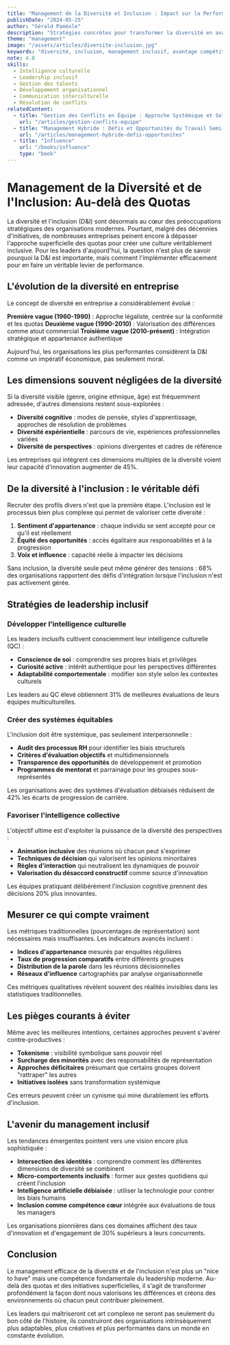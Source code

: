 ```yaml
---
title: "Management de la Diversité et Inclusion : Impact sur la Performance d'Entreprise"
publishDate: "2024-05-25"
author: "Gérald Paméole"
description: "Stratégies concrètes pour transformer la diversité en avantage compétitif mesurable, et analyse des meilleures pratiques d'inclusion observées dans les organisations performantes."
theme: "management"
image: "/assets/articles/diversite-inclusion.jpg"
keywords: "diversité, inclusion, management inclusif, avantage compétitif, équité, appartenance, intelligence culturelle, leadership inclusif, performance organisationnelle"
note: 4.8
skills:
  - Intelligence culturelle
  - Leadership inclusif
  - Gestion des talents
  - Développement organisationnel
  - Communication interculturelle
  - Résolution de conflits
relatedContent:
  - title: "Gestion des Conflits en Équipe : Approche Systémique et Solutions Durables"
    url: "/articles/gestion-conflits-equipe"
  - title: "Management Hybride : Défis et Opportunités du Travail Semi-Distant"
    url: "/articles/management-hybride-defis-opportunites"
  - title: "Influence"
    url: "/books/influence"
    type: "book"
---
```


# Management de la Diversité et de l'Inclusion: Au-delà des Quotas

La diversité et l'inclusion (D&I) sont désormais au cœur des préoccupations stratégiques des organisations modernes. Pourtant, malgré des décennies d'initiatives, de nombreuses entreprises peinent encore à dépasser l'approche superficielle des quotas pour créer une culture véritablement inclusive. Pour les leaders d'aujourd'hui, la question n'est plus de savoir pourquoi la D&I est importante, mais comment l'implémenter efficacement pour en faire un véritable levier de performance.

## L'évolution de la diversité en entreprise

Le concept de diversité en entreprise a considérablement évolué :

**Première vague (1960-1990)** : Approche légaliste, centrée sur la conformité et les quotas
**Deuxième vague (1990-2010)** : Valorisation des différences comme atout commercial
**Troisième vague (2010-présent)** : Intégration stratégique et appartenance authentique

Aujourd'hui, les organisations les plus performantes considèrent la D&I comme un impératif économique, pas seulement moral.

## Les dimensions souvent négligées de la diversité

Si la diversité visible (genre, origine ethnique, âge) est fréquemment adressée, d'autres dimensions restent sous-explorées :

- **Diversité cognitive** : modes de pensée, styles d'apprentissage, approches de résolution de problèmes
- **Diversité expérientielle** : parcours de vie, expériences professionnelles variées
- **Diversité de perspectives** : opinions divergentes et cadres de référence

Les entreprises qui intègrent ces dimensions multiples de la diversité voient leur capacité d'innovation augmenter de 45%.

## De la diversité à l'inclusion : le véritable défi

Recruter des profils divers n'est que la première étape. L'inclusion est le processus bien plus complexe qui permet de valoriser cette diversité :

1. **Sentiment d'appartenance** : chaque individu se sent accepté pour ce qu'il est réellement
2. **Équité des opportunités** : accès égalitaire aux responsabilités et à la progression
3. **Voix et influence** : capacité réelle à impacter les décisions

Sans inclusion, la diversité seule peut même générer des tensions : 68% des organisations rapportent des défis d'intégration lorsque l'inclusion n'est pas activement gérée.

## Stratégies de leadership inclusif

### Développer l'intelligence culturelle

Les leaders inclusifs cultivent consciemment leur intelligence culturelle (QC) :

- **Conscience de soi** : comprendre ses propres biais et privilèges
- **Curiosité active** : intérêt authentique pour les perspectives différentes
- **Adaptabilité comportementale** : modifier son style selon les contextes culturels

Les leaders au QC élevé obtiennent 31% de meilleures évaluations de leurs équipes multiculturelles.

### Créer des systèmes équitables

L'inclusion doit être systémique, pas seulement interpersonnelle :

- **Audit des processus RH** pour identifier les biais structurels
- **Critères d'évaluation objectifs** et multidimensionnels
- **Transparence des opportunités** de développement et promotion
- **Programmes de mentorat** et parrainage pour les groupes sous-représentés

Les organisations avec des systèmes d'évaluation débiaisés réduisent de 42% les écarts de progression de carrière.

### Favoriser l'intelligence collective

L'objectif ultime est d'exploiter la puissance de la diversité des perspectives :

- **Animation inclusive** des réunions où chacun peut s'exprimer
- **Techniques de décision** qui valorisent les opinions minoritaires
- **Règles d'interaction** qui neutralisent les dynamiques de pouvoir
- **Valorisation du désaccord constructif** comme source d'innovation

Les équipes pratiquant délibérément l'inclusion cognitive prennent des décisions 20% plus innovantes.

## Mesurer ce qui compte vraiment

Les métriques traditionnelles (pourcentages de représentation) sont nécessaires mais insuffisantes. Les indicateurs avancés incluent :

- **Indices d'appartenance** mesurés par enquêtes régulières
- **Taux de progression comparatifs** entre différents groupes
- **Distribution de la parole** dans les réunions décisionnelles
- **Réseaux d'influence** cartographiés par analyse organisationnelle

Ces métriques qualitatives révèlent souvent des réalités invisibles dans les statistiques traditionnelles.

## Les pièges courants à éviter

Même avec les meilleures intentions, certaines approches peuvent s'avérer contre-productives :

- **Tokenisme** : visibilité symbolique sans pouvoir réel
- **Surcharge des minorités** avec des responsabilités de représentation
- **Approches déficitaires** présumant que certains groupes doivent "rattraper" les autres
- **Initiatives isolées** sans transformation systémique

Ces erreurs peuvent créer un cynisme qui mine durablement les efforts d'inclusion.

## L'avenir du management inclusif

Les tendances émergentes pointent vers une vision encore plus sophistiquée :

- **Intersection des identités** : comprendre comment les différentes dimensions de diversité se combinent
- **Micro-comportements inclusifs** : former aux gestes quotidiens qui créent l'inclusion
- **Intelligence artificielle débiaisée** : utiliser la technologie pour contrer les biais humains
- **Inclusion comme compétence cœur** intégrée aux évaluations de tous les managers

Les organisations pionnières dans ces domaines affichent des taux d'innovation et d'engagement de 30% supérieurs à leurs concurrents.

## Conclusion

Le management efficace de la diversité et de l'inclusion n'est plus un "nice to have" mais une compétence fondamentale du leadership moderne. Au-delà des quotas et des initiatives superficielles, il s'agit de transformer profondément la façon dont nous valorisons les différences et créons des environnements où chacun peut contribuer pleinement.

Les leaders qui maîtriseront cet art complexe ne seront pas seulement du bon côté de l'histoire, ils construiront des organisations intrinsèquement plus adaptables, plus créatives et plus performantes dans un monde en constante évolution.
